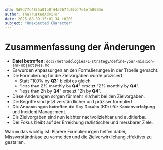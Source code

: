```yaml
---
sha: 9d9d77c4855a01b0fd4a967fbf0bf7e1efb0663e
author: TheTrustedAdvisor
date: 2025-08-09 15:01:34 +0200
subject: "Unexpected Character"
---
```


  # Zusammenfassung der Änderungen

- **Datei betroffen:** `docs/methodologies/1-strategy/define-your-mission-and-objectives.md`
- Es wurden Anpassungen an den Formulierungen in der Tabelle gemacht.
- Die Formulierung für die Zielvorgaben wurde präzisiert:
  - Statt "100% by **Q3**" bleibt es gleich.
  - "less than 2% monthly by **Q4**" ersetzt "2% monthly by **Q4**".
  - "less than 2h by **Q4**" ersetzt "2h by **Q4**".
- Diese Änderungen sorgen für mehr Klarheit bei den Zielvorgaben.
- Die Begriffe sind jetzt verständlicher und präziser formuliert.
- Die Anpassungen betreffen die Key Results (KRs) für Kostenverfolgung und Incident Management.
- Die Zielvorgaben sind nun leichter nachvollziehbar und auditierbar.
- Der Fokus bleibt auf der Erreichung realistischer und messbarer Ziele.

Warum das wichtig ist: Klarere Formulierungen helfen dabei, Missverständnisse zu vermeiden und die Zielverwirklichung effektiver zu gestalten.
